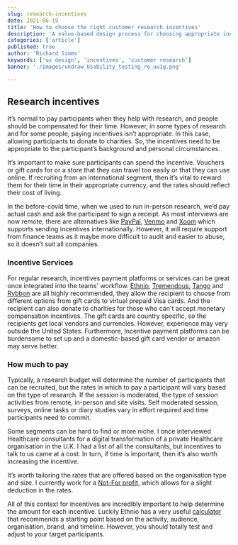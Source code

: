 ```yaml
---
slug: research-incentives
date: 2021-06-19
title: 'How to choose the right customer research incentives'
description: 'A value-based design process for choosing appropriate incentives'
categories: ['article']
published: true
author: 'Richard Simms'
keywords: ['ux design', 'incentives', 'customer research']
banner: './images/undraw_Usability_testing_re_uu1g.png'

---
```


## Research incentives
It’s normal to pay participants when they help with research, and people should be compensated for their time. However, in some types of research and for some people, paying incentives isn’t appropriate. In this case, allowing participants to donate to charities. So, the incentives need to be appropriate to the participant’s background and personal circumstances. 

It’s important to make sure participants can spend the incentive. Vouchers or gift cards for or a store that they can travel too easily or that they can use online. If recruiting from an international segment, then it’s vital to reward them for their time in their appropriate currency, and the rates should reflect their cost of living.

In the before-covid time, when we used to run in-person research, we’d pay actual cash and ask the participant to sign a receipt. As most interviews are now remote, there are alternatives like [PayPal][1], [Venmo][2] and [Xoom][3] which supports sending incentives internationally. However, it will require support from finance teams as it maybe more difficult to audit and easier to abuse, so it doesn’t suit all companies.

### Incentive Services
For regular research, incentives payment platforms or services can be great once integrated into the teams' workflow. [Ethnio][4], [Tremendous][5], [Tango][6] and [Rybbon][7] are all highly recommended, they allow the recipient to choose from different options from gift cards to virtual prepaid Visa cards. And the recipient can also donate to charities for those who can't accept monetary compensation incentives. The gift cards are country specific, so the recipients get local vendors and currencies. However, experience may very outside the United States. Furthermore, Incentive payment platforms can be burdensome to set up and a domestic-based gift card vendor or amazon may serve better. 

### How much to pay
Typically, a research budget will determine the number of participants that can be recruited, but the rates in which to pay a participant will vary based on the type of research. If the session is moderated, the type of session activities from remote, in-person and site visits. Self moderated session, surveys, online tasks or diary studies vary in effort required and time participants need to commit.  

Some segments can be hard to find or more niche. I once interviewed Healthcare consultants for a digital transformation of a private Healthcare organisation in the U.K. I had a list of all the consultants, but incentives to talk to us came at a cost. In turn, if time is important, then it’s also worth increasing the incentive. 

It’s worth tailoring the rates that are offered based on the organisation type and size. I currently work for a [Not-For profit,][8] which allows for a slight deduction in the rates. 

All of this context for incentives are incredibly important to help determine the amount for each incentive. Luckily Ethnio has a very useful [calculator][9] that recommends a starting point based on the activity, audience, organisation, brand, and timeline. However, you should totally test and adjust to your target participants. 

[1]:	https://www.paypal.com
[2]:	https://venmo.com "Venmo - Share Paymentshttps://venmo.com"
[3]:	https://www.xoom.com
[4]:	https://ethn.io
[5]:	https://www.tremendous.com
[6]:	https://www.tangocard.com
[7]:	https://www.rybbon.net
[8]:	https://rsimms.com/oua
[9]:	https://ethn.io/incentives/calculator